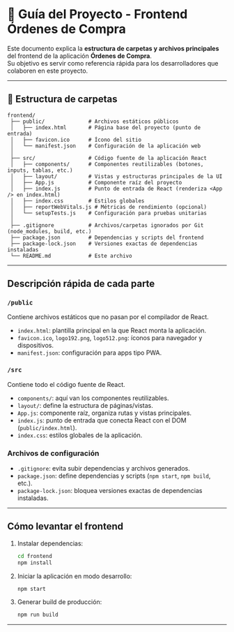 # 📂 Guía del Proyecto - Frontend Órdenes de Compra

Este documento explica la **estructura de carpetas y archivos principales** del frontend de la aplicación **Órdenes de Compra**.  
Su objetivo es servir como referencia rápida para los desarrolladores que colaboren en este proyecto.

---

## 📁 Estructura de carpetas

```
frontend/
 ├── public/              # Archivos estáticos públicos
 │   ├── index.html       # Página base del proyecto (punto de entrada)
 │   ├── favicon.ico      # Ícono del sitio
 │   └── manifest.json    # Configuración de la aplicación web
 │
 ├── src/                 # Código fuente de la aplicación React
 │   ├── components/      # Componentes reutilizables (botones, inputs, tablas, etc.)
 │   ├── layout/          # Vistas y estructuras principales de la UI
 │   ├── App.js           # Componente raíz del proyecto
 │   ├── index.js         # Punto de entrada de React (renderiza <App /> en index.html)
 │   ├── index.css        # Estilos globales
 │   ├── reportWebVitals.js # Métricas de rendimiento (opcional)
 │   └── setupTests.js    # Configuración para pruebas unitarias
 │
 ├── .gitignore           # Archivos/carpetas ignorados por Git (node_modules, build, etc.)
 ├── package.json         # Dependencias y scripts del frontend
 ├── package-lock.json    # Versiones exactas de dependencias instaladas
 └── README.md            # Este archivo 
```

---

## Descripción rápida de cada parte

### `/public`
Contiene archivos estáticos que no pasan por el compilador de React.  
- `index.html`: plantilla principal en la que React monta la aplicación.  
- `favicon.ico`, `logo192.png`, `logo512.png`: íconos para navegador y dispositivos.  
- `manifest.json`: configuración para apps tipo PWA.  

### `/src`
Contiene todo el código fuente de React.  
- `components/`: aquí van los componentes reutilizables.  
- `layout/`: define la estructura de páginas/vistas.  
- `App.js`: componente raíz, organiza rutas y vistas principales.  
- `index.js`: punto de entrada que conecta React con el DOM (`public/index.html`).  
- `index.css`: estilos globales de la aplicación.  

### Archivos de configuración
- `.gitignore`: evita subir dependencias y archivos generados.  
- `package.json`: define dependencias y scripts (`npm start`, `npm build`, etc.).  
- `package-lock.json`: bloquea versiones exactas de dependencias instaladas.  

---

## Cómo levantar el frontend

1. Instalar dependencias:
   ```bash
   cd frontend
   npm install
   ```

2. Iniciar la aplicación en modo desarrollo:
   ```bash
   npm start
   ```

3. Generar build de producción:
   ```bash
   npm run build
   ```

---


